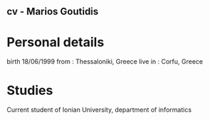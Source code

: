 ## cv - Marios Goutidis
# Personal details
birth 18/06/1999
from    : Thessaloniki, Greece
live in : Corfu, Greece 
# Studies
Current student of Ionian University, department of informatics
